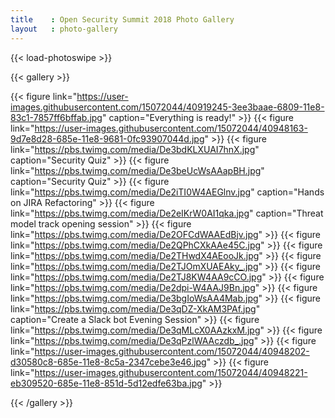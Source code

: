 ```yaml
---
title    : Open Security Summit 2018 Photo Gallery
layout   : photo-gallery
---
```


{{< load-photoswipe >}}


{{< gallery >}}

  {{< figure link="https://user-images.githubusercontent.com/15072044/40919245-3ee3baae-6809-11e8-83c1-7857ff6bffab.jpg" caption="Everything is ready!"  >}}
  {{< figure link="https://user-images.githubusercontent.com/15072044/40948163-9d7e8d28-685e-11e8-9681-0fc93907044d.jpg" >}}
  {{< figure link="https://pbs.twimg.com/media/De3bdKLXUAI7hnX.jpg" caption="Security Quiz"  >}}
  {{< figure link="https://pbs.twimg.com/media/De3beUcWsAAapBH.jpg" caption="Security Quiz"  >}}
  {{< figure link="https://pbs.twimg.com/media/De2iTI0W4AEGlnv.jpg" caption="Hands on JIRA Refactoring"  >}}
  {{< figure link="https://pbs.twimg.com/media/De2eIKrW0AI1qka.jpg" caption="Threat model track opening session"  >}}
  {{< figure link="https://pbs.twimg.com/media/De2OFCdWAAEdBjv.jpg" >}}
  {{< figure link="https://pbs.twimg.com/media/De2QPhCXkAAe45C.jpg" >}}
  {{< figure link="https://pbs.twimg.com/media/De2THwdX4AEooJk.jpg" >}}
  {{< figure link="https://pbs.twimg.com/media/De2TJOmXUAEAky_.jpg" >}}
  {{< figure link="https://pbs.twimg.com/media/De2TJ8KW4AA9cCO.jpg" >}}
  {{< figure link="https://pbs.twimg.com/media/De2dpi-W4AAJ9Bn.jpg" >}}
  {{< figure link="https://pbs.twimg.com/media/De3bgIoWsAA4Mab.jpg" >}}
  {{< figure link="https://pbs.twimg.com/media/De3qDZ-XkAM3PAf.jpg" caption="Create a Slack bot Evening Session"  >}}
  {{< figure link="https://pbs.twimg.com/media/De3qMLcX0AAzkxM.jpg" >}}
  {{< figure link="https://pbs.twimg.com/media/De3qPzlWAAczdb_.jpg" >}}
  {{< figure link="https://user-images.githubusercontent.com/15072044/40948202-d30580c8-685e-11e8-8c5a-2347cebe3e46.jpg" >}}
  {{< figure link="https://user-images.githubusercontent.com/15072044/40948221-eb309520-685e-11e8-851d-5d12edfe63ba.jpg" >}}

{{< /gallery >}}

